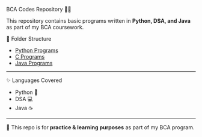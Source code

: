BCA Codes Repository 👩‍💻

This repository contains basic programs written in **Python, DSA, and Java** as part of my BCA coursework.

📂 Folder Structure
- [Python Programs](./Python)
- [C Programs](./C)
- [Java Programs](./Java)

---

✨ Languages Covered
- Python 🐍  
- DSA 💻  
- Java ☕  

---

📌 This repo is for **practice & learning purposes** as part of my BCA program.

